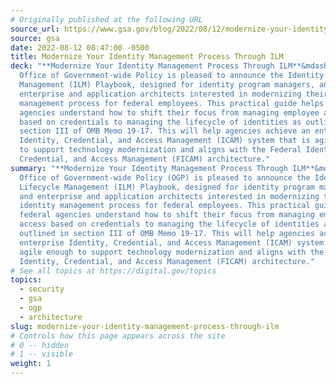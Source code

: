 ```yaml
---
# Originally published at the following URL
source_url: https://www.gsa.gov/blog/2022/08/12/modernize-your-identity-management-process-through-ilm
source: gsa
date: 2022-08-12 08:47:00 -0500
title: Modernize Your Identity Management Process Through ILM
deck: "**Modernize Your Identity Management Process Through ILM**&mdash;GSA’s
  Office of Government-wide Policy is pleased to announce the Identity Lifecycle
  Management (ILM) Playbook, designed for identity program managers, and
  enterprise and application architects interested in modernizing their identity
  management process for federal employees. This practical guide helps federal
  agencies understand how to shift their focus from managing employee access
  based on credentials to managing the lifecycle of identities as outlined in
  section III of OMB Memo 19-17. This will help agencies achieve an enterprise
  Identity, Credential, and Access Management (ICAM) system that is agile enough
  to support technology modernization and aligns with the Federal Identity,
  Credential, and Access Management (FICAM) architecture."
summary: "**Modernize Your Identity Management Process Through ILM**&mdash;GSA’s
  Office of Government-wide Policy (OGP) is pleased to announce the Identity
  Lifecycle Management (ILM) Playbook, designed for identity program managers,
  and enterprise and application architects interested in modernizing their
  identity management process for federal employees. This practical guide helps
  federal agencies understand how to shift their focus from managing employee
  access based on credentials to managing the lifecycle of identities as
  outlined in section III of OMB Memo 19-17. This will help agencies achieve an
  enterprise Identity, Credential, and Access Management (ICAM) system that is
  agile enough to support technology modernization and aligns with the Federal
  Identity, Credential, and Access Management (FICAM) architecture."
# See all topics at https://digital.gov/topics
topics:
  - security
  - gsa
  - ogp
  - architecture
slug: modernize-your-identity-management-process-through-ilm
# Controls how this page appears across the site
# 0 -- hidden
# 1 -- visible
weight: 1
---
```


